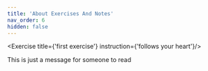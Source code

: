 ```yaml
---
title: 'About Exercises And Notes'
nav_order: 6
hidden: false
---
```


<Exercise title={'first exercise'} instruction={'follows your heart'}/>

<Note>This is just a message for someone to read</Note>
